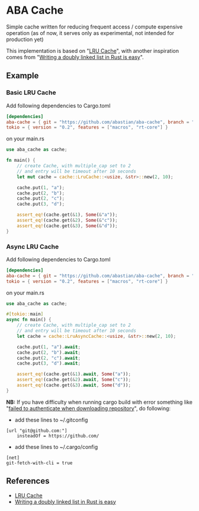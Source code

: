 # ABA Cache

Simple cache written for reducing frequent access / compute expensive operation (as of now, it serves only as experimental, not intended for production yet)

This implementation is based on "[LRU Cache](https://github.com/jeromefroe/lru-rs)", with another inspiration comes from "[Writing a doubly linked list in Rust is easy](https://www.reddit.com/r/rust/comments/7zsy72/writing_a_doubly_linked_list_in_rust_is_easy/)".

## Example

### Basic LRU Cache

Add following dependencies to Cargo.toml

```toml
[dependencies]
aba-cache = { git = "https://github.com/abastian/aba-cache", branch = "develop" }
tokio = { version = "0.2", features = ["macros", "rt-core"] }
```

on your main.rs

```rust
use aba_cache as cache;

fn main() {
    // create Cache, with multiple_cap set to 2
    // and entry will be timeout after 10 seconds
    let mut cache = cache::LruCache::<usize, &str>::new(2, 10);

    cache.put(1, "a");
    cache.put(2, "b");
    cache.put(2, "c");
    cache.put(3, "d");

    assert_eq!(cache.get(&1), Some(&"a"));
    assert_eq!(cache.get(&2), Some(&"c"));
    assert_eq!(cache.get(&3), Some(&"d"));
}
```

### Async LRU Cache

Add following dependencies to Cargo.toml

```toml
[dependencies]
aba-cache = { git = "https://github.com/abastian/aba-cache", branch = "develop", features = ["asynchronous"] }
tokio = { version = "0.2", features = ["macros", "rt-core"] }
```

on your main.rs

```rust
use aba_cache as cache;

#[tokio::main]
async fn main() {
    // create Cache, with multiple_cap set to 2
    // and entry will be timeout after 10 seconds
    let cache = cache::LruAsyncCache::<usize, &str>::new(2, 10);

    cache.put(1, "a").await;
    cache.put(2, "b").await;
    cache.put(2, "c").await;
    cache.put(3, "d").await;

    assert_eq!(cache.get(&1).await, Some("a"));
    assert_eq!(cache.get(&2).await, Some("c"));
    assert_eq!(cache.get(&3).await, Some("d"));
}
```

**NB:** If you have difficulty when running cargo build with error something like "[failed to authenticate when downloading repository](https://github.com/rust-lang/cargo/issues/3381)", do following:

- add these lines to ~/.gitconfig

```text
[url "git@github.com:"]
    insteadOf = https://github.com/
```

- add these lines to ~/.cargo/config

```text
[net]
git-fetch-with-cli = true
```

## References

- [LRU Cache](https://github.com/jeromefroe/lru-rs)
- [Writing a doubly linked list in Rust is easy](https://www.reddit.com/r/rust/comments/7zsy72/writing_a_doubly_linked_list_in_rust_is_easy/)
